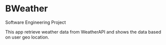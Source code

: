 # BWeather

Software Engineering Project

This app retrieve weather data from WeatherAPI and shows the data based on user geo location.

